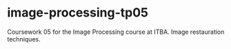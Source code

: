 # image-processing-tp05
Coursework 05 for the Image Processing course at ITBA. Image restauration techniques.
